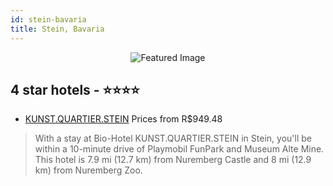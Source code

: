 ```yaml
---
id: stein-bavaria
title: Stein, Bavaria
---
```


<center><img src="https://i.travelapi.com/hotels/20000000/20000000/19991900/19991842/07e02d1c_z.jpg" alt="Featured Image" /></center>


##  4 star hotels - ⭐️⭐️⭐️⭐️

-    [KUNST.QUARTIER.STEIN](https://us.hurb.com/hotels/stein/kunst-quartier-stein-JNP-JP743330?cmp=18055) Prices from R$949.48
   > With a stay at Bio-Hotel KUNST.QUARTIER.STEIN in Stein, you'll be within a 10-minute drive of Playmobil FunPark and Museum Alte Mine. This hotel is 7.9 mi (12.7 km) from Nuremberg Castle and 8 mi (12.9 km) from Nuremberg Zoo.
